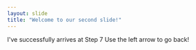 ```yaml
---
layout: slide
title: "Welcome to our second slide!"
---
```

I've successfully arrives at Step 7
Use the left arrow to go back!
